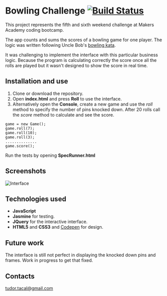 
Bowling Challenge [![Build Status](https://travis-ci.org/TudorTacal/bowling-challenge.svg?branch=master)](https://travis-ci.org/TudorTacal/bowling-challenge)
=================

This project represents the fifth and sixth weekend challenge at Makers Academy coding bootcamp.

The app counts and sums the scores of a bowling game for one player. The logic was written following Uncle Bob's [bowling kata](http://butunclebob.com/ArticleS.UncleBob.TheBowlingGameKata).

It was challenging to implement the interface with this particular business logic. Because the program is calculating correctly the score once all the rolls are played but it wasn't designed to show the score in real time.

## Installation and use

1. Clone or download the repository.
2. Open **index.html** and press **Roll** to use the interface.
3. Alternatively open the **Console**, create a new game and use the *roll* method to specify the number of pins knocked down. After 20 rolls call the *score* method to calculate and see the score.
```
game = new Game();
game.roll(7);
game.roll(10);
game.roll(3);
..............
game.score();
```
Run the tests by opening **SpecRunner.html**


## Screenshots

![Interface](https://s29.postimg.org/gjockbswn/Screen_Shot_2017_01_01_at_13_37_26.png)

## Technologies used

* **JavaScript**
* **Jasmine** for testing.
* **JQuery** for the interactive interface.
* **HTML5** and **CSS3** and [Codepen](http://codepen.io/) for design.

## Future work

The interface is still not perfect in displaying the knocked down pins and frames. Work in progress to get that fixed.

## Contacts
tudor.tacal@gmail.com
